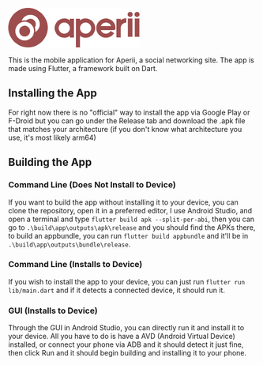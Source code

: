 ![Aperii Logo](https://github.com/Aperii/aperii-web/blob/main/public/logo.png)

This is the mobile application for Aperii, a social networking site. The app is made using Flutter, a framework built on Dart.


## Installing the App
For right now there is no "official" way to install the app via Google Play or F-Droid but you can go under the Release tab and download the .apk file that matches your architecture (if you don't know what architecture you use, it's most likely arm64)

## Building the App
### Command Line (Does Not Install to Device)
If you want to build the app without installing it to your device, you can clone the repository, open it in a preferred editor, I use Android Studio, and open a terminal and type `flutter build apk --split-per-abi`, then you can go to `.\build\app\outputs\apk\release` and you should find the APKs there, to build an appbundle, you can run `flutter build appbundle` and it'll be in `.\build\app\outputs\bundle\release`.

### Command Line (Installs to Device)
If you wish to install the app to your device, you can just run `flutter run lib/main.dart` and if it detects a connected device, it should run it.

### GUI (Installs to Device)
Through the GUI in Android Studio, you can directly run it and install it to your device. All you have to do is have a AVD (Android Virtual Device) installed, or connect your phone via ADB and it should detect it just fine, then click Run and it should begin building and installing it to your phone.